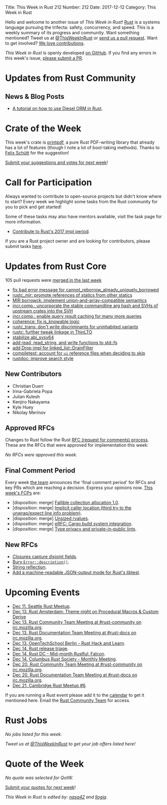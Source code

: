 Title: This Week in Rust 212
Number: 212
Date: 2017-12-12
Category: This Week in Rust

Hello and welcome to another issue of *This Week in Rust*!
[Rust](http://rust-lang.org) is a systems language pursuing the trifecta: safety, concurrency, and speed.
This is a weekly summary of its progress and community.
Want something mentioned? Tweet us at [@ThisWeekInRust](https://twitter.com/ThisWeekInRust) or [send us a pull request](https://github.com/cmr/this-week-in-rust).
Want to get involved? [We love contributions](https://github.com/rust-lang/rust/blob/master/CONTRIBUTING.md).

*This Week in Rust* is openly developed [on GitHub](https://github.com/cmr/this-week-in-rust).
If you find any errors in this week's issue, [please submit a PR](https://github.com/cmr/this-week-in-rust/pulls).

# Updates from Rust Community

## News & Blog Posts

* [A tutorial on how to use Diesel ORM in Rust](http://spejss.com/index.php/2017/12/06/how-to-use-diesel-orm-in-rust/).

# Crate of the Week

This week's crate is [printpdf](https://crates.io/crates/printpdf), a pure Rust PDF-writing library that already has a lot of features (though I note a lot of
bool-taking methods). Thanks to [Felix Schütt](https://users.rust-lang.org/u/sharazam) for the suggestion!

[Submit your suggestions and votes for next week][submit_crate]!

[submit_crate]: https://users.rust-lang.org/t/crate-of-the-week/2704

# Call for Participation

Always wanted to contribute to open-source projects but didn't know where to start?
Every week we highlight some tasks from the Rust community for you to pick and get started!

Some of these tasks may also have mentors available, visit the task page for more information.

* [Contribute to Rust's 2017 impl period](https://www.rustaceans.org/findwork/impl).

If you are a Rust project owner and are looking for contributors, please submit tasks [here][guidelines].

[guidelines]: https://users.rust-lang.org/t/twir-call-for-participation/4821

# Updates from Rust Core

105 pull requests were [merged in the last week][merged]

[merged]: https://github.com/search?q=is%3Apr+org%3Arust-lang+is%3Amerged+merged%3A2017-12-04..2017-12-11

* [fix bad error message for cannot_reborrow_already_uniquely_borrowed](https://github.com/rust-lang/rust/pull/46572)
* [rustc_mir: promote references of statics from other statics](https://github.com/rust-lang/rust/pull/46524)
* [MIR borrowck: implement union-and-array-compatible semantics](https://github.com/rust-lang/rust/pull/46268)
* [incr.comp.: uncorporate the stable commandline arg hash and SVHs of upstream crates into the SVH](https://github.com/rust-lang/rust/pull/46427)
* [incr.comp.: enable query result caching for many more queries](https://github.com/rust-lang/rust/pull/46556)
* [coherence: fix is_knowable logic](https://github.com/rust-lang/rust/pull/46192)
* [rustc_trans: don't write discriminants for uninhabited variants](https://github.com/rust-lang/rust/pull/46521)
* [rustc: further tweak linkage in ThinLTO](https://github.com/rust-lang/rust/pull/46549)
* [stabilize abi_sysv64](https://github.com/rust-lang/rust/pull/46528)
* [add read, read_string, and write functions to std::fs](https://github.com/rust-lang/rust/pull/45837)
* [add Drop impl for linked_list::DrainFilter](https://github.com/rust-lang/rust/pull/46581)
* [compiletest: account for `ui` reference files when deciding to skip](https://github.com/rust-lang/rust/pull/46533)
* [rustdoc: improve search style](https://github.com/rust-lang/rust/pull/46502)

## New Contributors

* Christian Duerr
* Irina-Gabriela Popa
* Julian Kulesh
* Kenjiro Nakayama
* Kyle Huey
* Nikolay Merinov

## Approved RFCs

Changes to Rust follow the Rust [RFC (request for comments)
process](https://github.com/rust-lang/rfcs#rust-rfcs). These
are the RFCs that were approved for implementation this week:

*No RFCs were approved this week.*

## Final Comment Period

Every week [the team](https://www.rust-lang.org/team.html) announces the
'final comment period' for RFCs and key PRs which are reaching a
decision. Express your opinions now. [This week's FCPs][fcp] are:

[fcp]: https://github.com/rust-lang/rfcs/labels/final-comment-period

* [disposition: merge] [Fallible collection allocation 1.0](https://github.com/rust-lang/rfcs/pull/2116).
* [disposition: merge] [Implicit caller location (third try to the unwrap/expect line info problem)](https://github.com/rust-lang/rfcs/pull/2091).
* [disposition: merge] [Unsized rvalues](https://github.com/rust-lang/rfcs/pull/1909).
* [disposition: merge] [eRFC: Cargo build system integration](https://github.com/rust-lang/rfcs/pull/2136).
* [disposition: merge] [Type privacy and private-in-public lints](https://github.com/rust-lang/rfcs/pull/2145).

## New RFCs

* [Closures capture disjoint fields](https://github.com/rust-lang/rfcs/pull/2229).
* [Bury `Error::description()`](https://github.com/rust-lang/rfcs/pull/2230).
* [String reflection](https://github.com/rust-lang/rfcs/pull/2233).
* [Add a machine-readable JSON-output mode for Rust's libtest](https://github.com/rust-lang/rfcs/pull/2234).

# Upcoming Events

* [Dec 11. Seattle Rust Meetup](https://www.meetup.com/Seattle-Rust-Meetup/events/svbqbmywqbpb/).
* [Dec 13. Rust Amsterdam: Theme night on Procedural Macros & Custom Derive](https://www.meetup.com/Rust-Amsterdam/events/245075721/)
* [Dec 13. Rust Community Team Meeting at #rust-community on irc.mozilla.org](https://chat.mibbit.com/?server=irc.mozilla.org&channel=%23rust-community).
* [Dec 13. Rust Documentation Team Meeting at #rust-docs on irc.mozilla.org](https://chat.mibbit.com/?server=irc.mozilla.org&channel=%23rust-docs).
* [Dec 13. OpenTechSchool Berlin - Rust Hack and Learn](https://www.meetup.com/opentechschool-berlin/events/krnczlywqbrb/).
* [Dec 14. Rust release triage](https://internals.rust-lang.org/t/release-cycle-triage-proposal/3544).
* [Dec 14. Rust DC - Mid-month Rustful: Falcon](https://www.meetup.com/RustDC/events/243672324/).
* [Dec 14. Columbus Rust Society - Monthly Meeting](https://www.meetup.com/columbus-rs/events/czcwhlywqbsb/).
* [Dec 20. Rust Community Team Meeting at #rust-community on irc.mozilla.org](https://chat.mibbit.com/?server=irc.mozilla.org&channel=%23rust-community).
* [Dec 20. Rust Documentation Team Meeting at #rust-docs on irc.mozilla.org](https://chat.mibbit.com/?server=irc.mozilla.org&channel=%23rust-docs).
* [Dec 21. Cambridge Rust Meetup #6](https://www.meetup.com/Cambridge-Rust-Meetup/events/mgtcwnywqbcc/).

If you are running a Rust event please add it to the [calendar] to get
it mentioned here. Email the [Rust Community Team][community] for access.

[calendar]: https://www.google.com/calendar/embed?src=apd9vmbc22egenmtu5l6c5jbfc%40group.calendar.google.com
[community]: mailto:community-team@rust-lang.org

# Rust Jobs

*No jobs listed for this week.*

*Tweet us at [@ThisWeekInRust](https://twitter.com/ThisWeekInRust) to get your job offers listed here!*

# Quote of the Week

*No quote was selected for QotW.*

[Submit your quotes for next week][submit]!

[submit]: http://users.rust-lang.org/t/twir-quote-of-the-week/328

*This Week in Rust is edited by: [nasa42](https://github.com/nasa42) and [llogiq](https://github.com/llogiq).*
